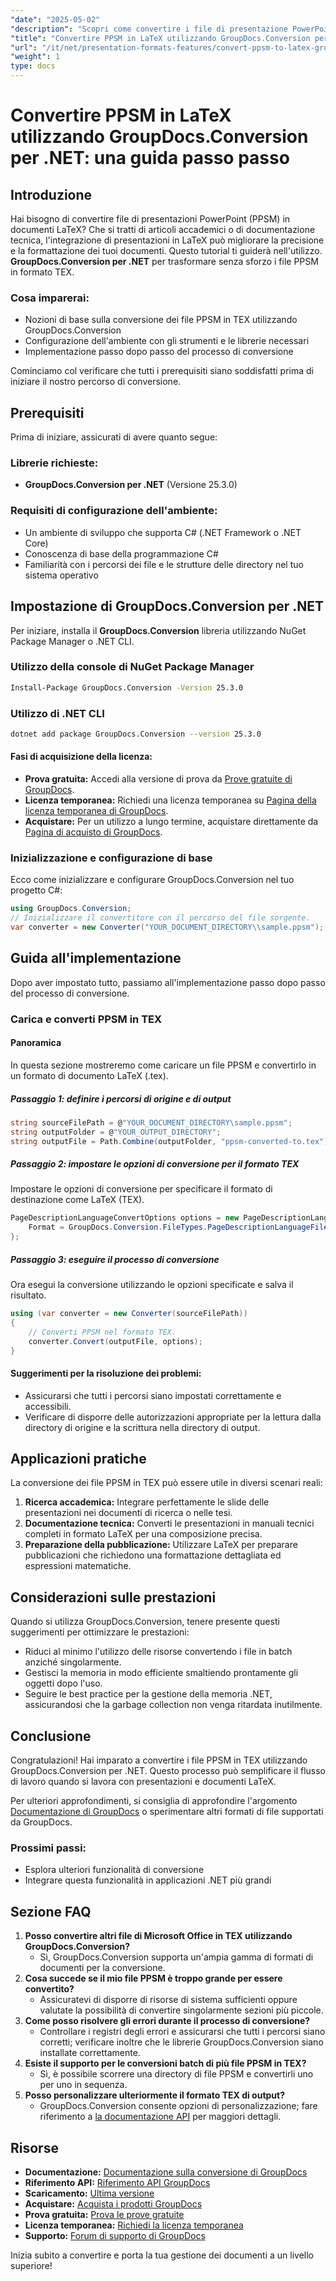 ```yaml
---
"date": "2025-05-02"
"description": "Scopri come convertire i file di presentazione PowerPoint (PPSM) in LaTeX utilizzando GroupDocs.Conversion per .NET. Segui questa guida dettagliata per una perfetta integrazione nella documentazione accademica e tecnica."
"title": "Convertire PPSM in LaTeX utilizzando GroupDocs.Conversion per .NET&#58; una guida passo passo"
"url": "/it/net/presentation-formats-features/convert-ppsm-to-latex-groupdocs-conversion/"
"weight": 1
type: docs
---
```

# Convertire PPSM in LaTeX utilizzando GroupDocs.Conversion per .NET: una guida passo passo

## Introduzione

Hai bisogno di convertire file di presentazioni PowerPoint (PPSM) in documenti LaTeX? Che si tratti di articoli accademici o di documentazione tecnica, l'integrazione di presentazioni in LaTeX può migliorare la precisione e la formattazione dei tuoi documenti. Questo tutorial ti guiderà nell'utilizzo. **GroupDocs.Conversion per .NET** per trasformare senza sforzo i file PPSM in formato TEX.

### Cosa imparerai:
- Nozioni di base sulla conversione dei file PPSM in TEX utilizzando GroupDocs.Conversion
- Configurazione dell'ambiente con gli strumenti e le librerie necessari
- Implementazione passo dopo passo del processo di conversione

Cominciamo col verificare che tutti i prerequisiti siano soddisfatti prima di iniziare il nostro percorso di conversione.

## Prerequisiti

Prima di iniziare, assicurati di avere quanto segue:

### Librerie richieste:
- **GroupDocs.Conversion per .NET** (Versione 25.3.0)

### Requisiti di configurazione dell'ambiente:
- Un ambiente di sviluppo che supporta C# (.NET Framework o .NET Core)
- Conoscenza di base della programmazione C#
- Familiarità con i percorsi dei file e le strutture delle directory nel tuo sistema operativo

## Impostazione di GroupDocs.Conversion per .NET

Per iniziare, installa il **GroupDocs.Conversion** libreria utilizzando NuGet Package Manager o .NET CLI.

### Utilizzo della console di NuGet Package Manager
```bash
Install-Package GroupDocs.Conversion -Version 25.3.0
```

### Utilizzo di .NET CLI
```bash
dotnet add package GroupDocs.Conversion --version 25.3.0
```

#### Fasi di acquisizione della licenza:
- **Prova gratuita:** Accedi alla versione di prova da [Prove gratuite di GroupDocs](https://releases.groupdocs.com/conversion/net/).
- **Licenza temporanea:** Richiedi una licenza temporanea su [Pagina della licenza temporanea di GroupDocs](https://purchase.groupdocs.com/temporary-license/).
- **Acquistare:** Per un utilizzo a lungo termine, acquistare direttamente da [Pagina di acquisto di GroupDocs](https://purchase.groupdocs.com/buy).

### Inizializzazione e configurazione di base

Ecco come inizializzare e configurare GroupDocs.Conversion nel tuo progetto C#:
```csharp
using GroupDocs.Conversion;
// Inizializzare il convertitore con il percorso del file sorgente.
var converter = new Converter("YOUR_DOCUMENT_DIRECTORY\\sample.ppsm");
```

## Guida all'implementazione

Dopo aver impostato tutto, passiamo all'implementazione passo dopo passo del processo di conversione.

### Carica e converti PPSM in TEX

#### Panoramica
In questa sezione mostreremo come caricare un file PPSM e convertirlo in un formato di documento LaTeX (.tex).

##### Passaggio 1: definire i percorsi di origine e di output
```csharp
string sourceFilePath = @"YOUR_DOCUMENT_DIRECTORY\sample.ppsm";
string outputFolder = @"YOUR_OUTPUT_DIRECTORY";
string outputFile = Path.Combine(outputFolder, "ppsm-converted-to.tex");
```

##### Passaggio 2: impostare le opzioni di conversione per il formato TEX
Impostare le opzioni di conversione per specificare il formato di destinazione come LaTeX (TEX).
```csharp
PageDescriptionLanguageConvertOptions options = new PageDescriptionLanguageConvertOptions { 
    Format = GroupDocs.Conversion.FileTypes.PageDescriptionLanguageFileType.Tex 
};
```

##### Passaggio 3: eseguire il processo di conversione
Ora esegui la conversione utilizzando le opzioni specificate e salva il risultato.
```csharp
using (var converter = new Converter(sourceFilePath))
{
    // Converti PPSM nel formato TEX.
    converter.Convert(outputFile, options);
}
```

#### Suggerimenti per la risoluzione dei problemi:
- Assicurarsi che tutti i percorsi siano impostati correttamente e accessibili.
- Verificare di disporre delle autorizzazioni appropriate per la lettura dalla directory di origine e la scrittura nella directory di output.

## Applicazioni pratiche

La conversione dei file PPSM in TEX può essere utile in diversi scenari reali:
1. **Ricerca accademica:** Integrare perfettamente le slide delle presentazioni nei documenti di ricerca o nelle tesi.
2. **Documentazione tecnica:** Converti le presentazioni in manuali tecnici completi in formato LaTeX per una composizione precisa.
3. **Preparazione della pubblicazione:** Utilizzare LaTeX per preparare pubblicazioni che richiedono una formattazione dettagliata ed espressioni matematiche.

## Considerazioni sulle prestazioni

Quando si utilizza GroupDocs.Conversion, tenere presente questi suggerimenti per ottimizzare le prestazioni:
- Riduci al minimo l'utilizzo delle risorse convertendo i file in batch anziché singolarmente.
- Gestisci la memoria in modo efficiente smaltiendo prontamente gli oggetti dopo l'uso.
- Seguire le best practice per la gestione della memoria .NET, assicurandosi che la garbage collection non venga ritardata inutilmente.

## Conclusione

Congratulazioni! Hai imparato a convertire i file PPSM in TEX utilizzando GroupDocs.Conversion per .NET. Questo processo può semplificare il flusso di lavoro quando si lavora con presentazioni e documenti LaTeX. 

Per ulteriori approfondimenti, si consiglia di approfondire l'argomento [Documentazione di GroupDocs](https://docs.groupdocs.com/conversion/net/) o sperimentare altri formati di file supportati da GroupDocs.

### Prossimi passi:
- Esplora ulteriori funzionalità di conversione
- Integrare questa funzionalità in applicazioni .NET più grandi

## Sezione FAQ

1. **Posso convertire altri file di Microsoft Office in TEX utilizzando GroupDocs.Conversion?**
   - Sì, GroupDocs.Conversion supporta un'ampia gamma di formati di documenti per la conversione.
2. **Cosa succede se il mio file PPSM è troppo grande per essere convertito?**
   - Assicuratevi di disporre di risorse di sistema sufficienti oppure valutate la possibilità di convertire singolarmente sezioni più piccole.
3. **Come posso risolvere gli errori durante il processo di conversione?**
   - Controllare i registri degli errori e assicurarsi che tutti i percorsi siano corretti; verificare inoltre che le librerie GroupDocs.Conversion siano installate correttamente.
4. **Esiste il supporto per le conversioni batch di più file PPSM in TEX?**
   - Sì, è possibile scorrere una directory di file PPSM e convertirli uno per uno in sequenza.
5. **Posso personalizzare ulteriormente il formato TEX di output?**
   - GroupDocs.Conversion consente opzioni di personalizzazione; fare riferimento a [la documentazione API](https://reference.groupdocs.com/conversion/net/) per maggiori dettagli.

## Risorse
- **Documentazione:** [Documentazione sulla conversione di GroupDocs](https://docs.groupdocs.com/conversion/net/)
- **Riferimento API:** [Riferimento API GroupDocs](https://reference.groupdocs.com/conversion/net/)
- **Scaricamento:** [Ultima versione](https://releases.groupdocs.com/conversion/net/)
- **Acquistare:** [Acquista i prodotti GroupDocs](https://purchase.groupdocs.com/buy)
- **Prova gratuita:** [Prova le prove gratuite](https://releases.groupdocs.com/conversion/net/)
- **Licenza temporanea:** [Richiedi la licenza temporanea](https://purchase.groupdocs.com/temporary-license/)
- **Supporto:** [Forum di supporto di GroupDocs](https://forum.groupdocs.com/c/conversion/10)

Inizia subito a convertire e porta la tua gestione dei documenti a un livello superiore!